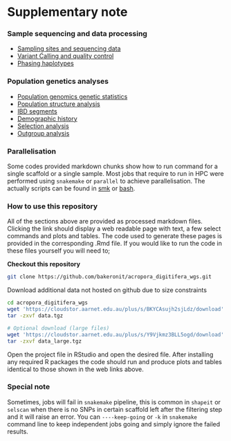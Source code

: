 # Supplementary note

### Sample sequencing and data processing
- [Sampling sites and sequencing data](01.sample_information.md)
- [Variant Calling and quality control](02.quality_control.md)
- [Phasing haplotypes](03.phasing.md)

### Population genetics analyses
- [Population genomics genetic statistics](03.popgen_stats.md)
- [Population structure analysis](04.population_structure.md)
- [IBD segments](05.ibd_segments.md)
- [Demographic history](05.demographic_history.md)
- [Selection analysis](06.selection_analysis.md)
- [Outgroup analysis](10.outgroup_analysis.md)

### Parallelisation
Some codes provided markdown chunks show how to run command for a single scaffold or a single sample. Most jobs that require to run in HPC were performed using `snakemake` or `parallel` to achieve parallelisation. The actually scripts can be found in [smk](scripts/smk) or [bash](scripts/bash).

### How to use this repository
All of the sections above are provided as processed markdown files. Clicking the link should display a web readable page with text, a few select commands and plots and tables. The code used to generate these pages is provided in the corresponding .Rmd file. If you would like to run the code in these files yourself you will need to;

**Checkout this repository**

```bash
git clone https://github.com/bakeronit/acropora_digitifera_wgs.git
```

Download additional data not hosted on github due to size constraints

```bash
cd acropora_digitifera_wgs
wget 'https://cloudstor.aarnet.edu.au/plus/s/BKYCAsujh2sjLdz/download' -O data.tgz
tar -zxvf data.tgz 

# Optional download (large files)
wget 'https://cloudstor.aarnet.edu.au/plus/s/Y9Vjkmz3BLL5ogd/download' -O data_large.tgz
tar -zxvf data_large.tgz 
```

Open the project file in RStudio and open the desired file. After installing any required R packages the code should run and produce plots and tables identical to those shown in the web links above.

### Special note
Sometimes, jobs will fail in `snakemake` pipeline, this is common in `shapeit` or `selscan` when there is no SNPs in certain scaffold left after the filtering step and it will raise an error. You can `----keep-going` or `-k` in `snakemake` command line to keep independent jobs going and simply ignore the failed results.

